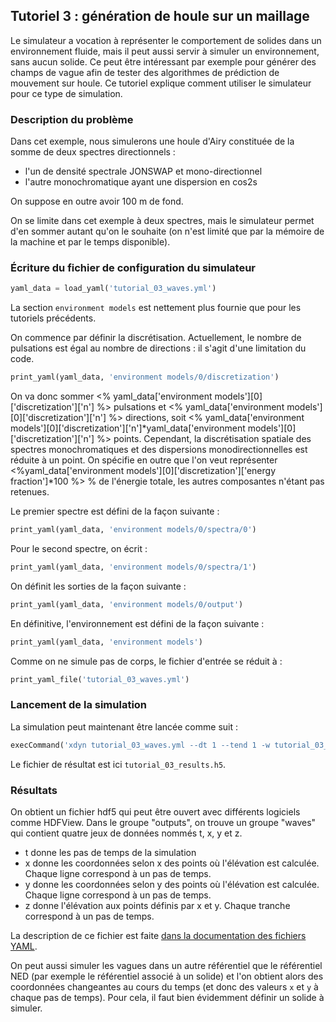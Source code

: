 ## Tutoriel 3 : génération de houle sur un maillage

Le simulateur a vocation à représenter le comportement de solides dans un
environnement fluide, mais il peut aussi servir à simuler un environnement,
sans aucun solide. Ce peut être intéressant par exemple pour générer des champs
de vague afin de tester des algorithmes de prédiction de mouvement sur houle.
Ce tutoriel explique comment utiliser le simulateur pour ce type de simulation.

### Description du problème

Dans cet exemple, nous simulerons une houle d'Airy constituée de la somme de
deux spectres directionnels :

- l'un de densité spectrale JONSWAP et mono-directionnel
- l'autre monochromatique ayant une dispersion en cos2s

On suppose en outre avoir 100 m de fond.

On se limite dans cet exemple à deux spectres, mais le simulateur permet d'en
sommer autant qu'on le souhaite (on n'est limité que par la mémoire de la
machine et par le temps disponible).

### Écriture du fichier de configuration du simulateur

```python echo=False, results='raw', name='tutorial_03_load_yaml'
yaml_data = load_yaml('tutorial_03_waves.yml')
```

La section `environment models` est nettement plus fournie que pour les
tutoriels précédents.

On commence par définir la discrétisation. Actuellement, le nombre de
pulsations est égal au nombre de directions : il s'agit d'une limitation du code.

```python echo=False, results='raw', name='tutorial_03_print_wave_discretization'
print_yaml(yaml_data, 'environment models/0/discretization')
```

On va donc sommer <% yaml_data['environment models'][0]['discretization']['n'] %> pulsations et
<% yaml_data['environment models'][0]['discretization']['n'] %> directions,
soit <% yaml_data['environment models'][0]['discretization']['n']*yaml_data['environment models'][0]['discretization']['n'] %> points.
Cependant, la discrétisation spatiale des spectres monochromatiques et des
dispersions monodirectionnelles est réduite à un point.
On spécifie en outre
que l'on veut représenter
<%yaml_data['environment models'][0]['discretization']['energy fraction']*100 %> %
de l'énergie totale, les autres composantes n'étant pas retenues.

Le premier spectre est défini de la façon suivante :

```python echo=False, results='raw', name='tutorial_03_print_first_spectrum'
print_yaml(yaml_data, 'environment models/0/spectra/0')
```

Pour le second spectre, on écrit :

```python echo=False, results='raw', name='tutorial_03_print_second_spectrum'
print_yaml(yaml_data, 'environment models/0/spectra/1')
```

On définit les sorties de la façon suivante :

```python echo=False, results='raw', name='tutorial_03_print_outputs_section'
print_yaml(yaml_data, 'environment models/0/output')
```

En définitive, l'environnement est défini de la façon suivante :


```python echo=False, results='raw', name='tutorial_03_print_environment_yaml'
print_yaml(yaml_data, 'environment models')
```

Comme on ne simule pas de corps, le fichier d'entrée se réduit à :

```python echo=False, results='raw', name='tutorial_03_print_full_yaml'
print_yaml_file('tutorial_03_waves.yml')
```

### Lancement de la simulation

La simulation peut maintenant être lancée comme suit :

```python echo=False, results='raw', name='tutorial_03_launch_simulation'
execCommand('xdyn tutorial_03_waves.yml --dt 1 --tend 1 -w tutorial_03_results.h5')
```

Le fichier de résultat est ici `tutorial_03_results.h5`.

### Résultats

On obtient un fichier hdf5 qui peut être ouvert avec différents logiciels comme HDFView.
Dans le groupe "outputs", on trouve un groupe "waves" qui contient quatre jeux de données nommés t, x, y et z.

- t donne les pas de temps de la simulation
- x donne les coordonnées selon x des points où l'élévation est calculée. Chaque ligne correspond à un pas de temps.
- y donne les coordonnées selon y des points où l'élévation est calculée. Chaque ligne correspond à un pas de temps.
- z donne l'élévation aux points définis par x et y. Chaque tranche correspond à un pas de temps.

La description de ce fichier est faite [dans la documentation des fichiers YAML](#sorties).

On peut aussi simuler les vagues dans un autre référentiel que le référentiel
NED (par exemple le référentiel associé à un solide) et l'on obtient alors des
coordonnées changeantes au cours du temps (et donc des valeurs `x` et `y` à
chaque pas de temps). Pour cela, il faut bien évidemment définir un solide à
simuler.
